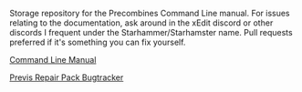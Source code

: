 Storage repository for the Precombines Command Line manual. For issues relating to the documentation, ask around in the xEdit discord or other discords I frequent under the Starhammer/Starhamster name. Pull requests preferred if it's something you can fix yourself.

[Command Line Manual](https://diskmaster.github.io/ModernPrecombines/MANUAL)

[Previs Repair Pack Bugtracker](https://diskmaster.github.io/ModernPrecombines/PRP-BUGTRACK)